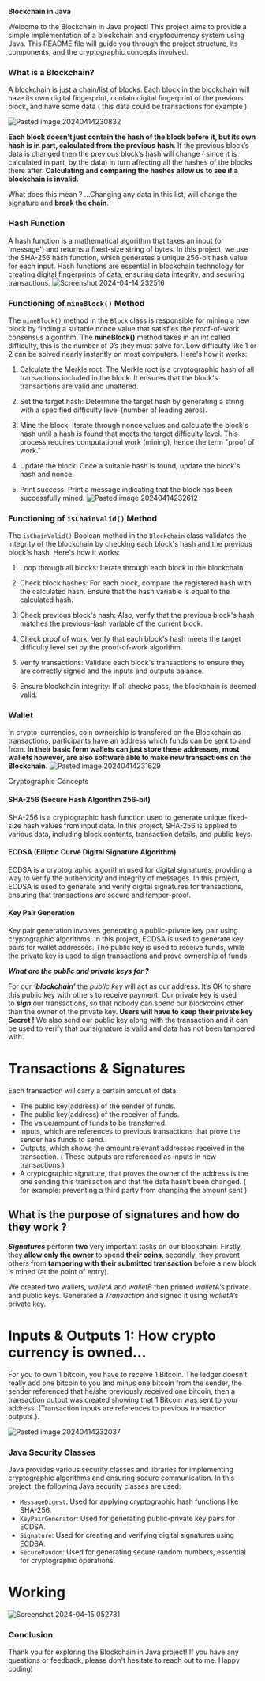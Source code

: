 **Blockchain in Java**

Welcome to the Blockchain in Java project! This project aims to provide a simple implementation of a blockchain and cryptocurrency system using Java. This README file will guide you through the project structure, its components, and the cryptographic concepts involved.

### What is a Blockchain?

A blockchain is just a chain/list of blocks. Each block in the blockchain will have its own digital fingerprint, contain digital fingerprint of the previous block, and have some data ( this data could be transactions for example ).

![Pasted image 20240414230832](https://github.com/kaneki780/Blockchain-With-Java/assets/111025359/299e03d4-1c7a-4eb8-9ff3-7effec5e295d)

**Each block doesn’t just contain the hash of the block before it, but its own hash is in part, calculated from the previous hash**. If the previous block’s data is changed then the previous block’s hash will change ( since it is calculated in part, by the data) in turn affecting all the hashes of the blocks there after. **Calculating and comparing the hashes allow us to see if a blockchain is invalid.**

What does this mean ? …Changing any data in this list, will change the signature and **break the chain**.


### Hash Function

A hash function is a mathematical algorithm that takes an input (or 'message') and returns a fixed-size string of bytes. In this project, we use the SHA-256 hash function, which generates a unique 256-bit hash value for each input. Hash functions are essential in blockchain technology for creating digital fingerprints of data, ensuring data integrity, and securing transactions.
![Screenshot 2024-04-14 232516](https://github.com/kaneki780/Blockchain-With-Java/assets/111025359/c9c7004e-c774-41f6-85bd-af1c851cec84)


### Functioning of `mineBlock()` Method

The `mineBlock()` method in the `Block` class is responsible for mining a new block by finding a suitable nonce value that satisfies the proof-of-work consensus algorithm. The **mineBlock()** method takes in an int called difficulty, this is the number of 0’s they must solve for. Low difficulty like 1 or 2 can be solved nearly instantly on most computers. Here's how it works:

1. Calculate the Merkle root: The Merkle root is a cryptographic hash of all transactions included in the block. It ensures that the block's transactions are valid and unaltered.
    
2. Set the target hash: Determine the target hash by generating a string with a specified difficulty level (number of leading zeros).
    
3. Mine the block: Iterate through nonce values and calculate the block's hash until a hash is found that meets the target difficulty level. This process requires computational work (mining), hence the term "proof of work."
    
4. Update the block: Once a suitable hash is found, update the block's hash and nonce.
    
5. Print success: Print a message indicating that the block has been successfully mined.
![Pasted image 20240414232612](https://github.com/kaneki780/Blockchain-With-Java/assets/111025359/6b67430f-d9dc-479a-a85e-02ea854caa62)

### Functioning of `isChainValid()` Method

The `isChainValid()` Boolean method in the `Blockchain` class validates the integrity of the blockchain by checking each block's hash and the previous block's hash. Here's how it works:

1. Loop through all blocks: Iterate through each block in the blockchain.
    
2. Check block hashes: For each block, compare the registered hash with the calculated hash. Ensure that the hash variable is equal to the calculated hash.
    
3. Check previous block's hash: Also, verify that the previous block's hash matches the previousHash variable of the current block.
    
4. Check proof of work: Verify that each block's hash meets the target difficulty level set by the proof-of-work algorithm.
    
5. Verify transactions: Validate each block's transactions to ensure they are correctly signed and the inputs and outputs balance.
    
6. Ensure blockchain integrity: If all checks pass, the blockchain is deemed valid.
    


### Wallet

In crypto-currencies, coin ownership is transfered on the Blockchain as transactions, participants have an address which funds can be sent to and from. **In their basic form wallets can just store these addresses, most wallets however, are also software able to make new transactions on the Blockchain.**
![Pasted image 20240414231629](https://github.com/kaneki780/Blockchain-With-Java/assets/111025359/818112e9-e6c1-4198-bba2-4b2dd90351d1)

Cryptographic Concepts

#### SHA-256 (Secure Hash Algorithm 256-bit)

SHA-256 is a cryptographic hash function used to generate unique fixed-size hash values from input data. In this project, SHA-256 is applied to various data, including block contents, transaction details, and public keys.

#### ECDSA (Elliptic Curve Digital Signature Algorithm)

ECDSA is a cryptographic algorithm used for digital signatures, providing a way to verify the authenticity and integrity of messages. In this project, ECDSA is used to generate and verify digital signatures for transactions, ensuring that transactions are secure and tamper-proof.

#### Key Pair Generation

Key pair generation involves generating a public-private key pair using cryptographic algorithms. In this project, ECDSA is used to generate key pairs for wallet addresses. The public key is used to receive funds, while the private key is used to sign transactions and prove ownership of funds.

**_What are the public and private keys for ?_**

For our **_‘blockchain’_** the _public key_ will act as our address. It’s OK to share this public key with others to receive payment. Our private key is used to **_sign_** our transactions, so that nobody can spend our blockcoins other than the owner of the private key. **Users will have to keep their private key Secret !** We also send our public key along with the transaction and it can be used to verify that our signature is valid and data has not been tampered with.

# Transactions & Signatures

Each transaction will carry a certain amount of data:

- The public key(address) of the sender of funds.
- The public key(address) of the receiver of funds.
- The value/amount of funds to be transferred.
- Inputs, which are references to previous transactions that prove the sender has funds to send.
- Outputs, which shows the amount relevant addresses received in the transaction. ( These outputs are referenced as inputs in new transactions )
- A cryptographic signature, that proves the owner of the address is the one sending this transaction and that the data hasn’t been changed. ( for example: preventing a third party from changing the amount sent )

## What is the purpose of signatures and how do they work ?

**_Signatures_** perform **two** very important tasks on our blockchain: Firstly, they **allow only the owner** to spend **their coins**, secondly, they prevent others from **tampering with their submitted transaction** before a new block is mined (at the point of entry).

We created two wallets, _walletA_ and _walletB_ then printed _walletA_’s private and public keys. Generated a _Transaction_ and signed it using _walletA_’s private key.

# Inputs & Outputs 1: How crypto currency is owned…

For you to own 1 bitcoin, you have to receive 1 Bitcoin. The ledger doesn’t really add one bitcoin to you and minus one bitcoin from the sender, the sender referenced that he/she previously received one bitcoin, then a transaction output was created showing that 1 Bitcoin was sent to your address. (Transaction inputs are references to previous transaction outputs.).

![Pasted image 20240414232037](https://github.com/kaneki780/Blockchain-With-Java/assets/111025359/1a323f4c-9306-4aee-b38c-bb3eaf5f9a70)

### Java Security Classes

Java provides various security classes and libraries for implementing cryptographic algorithms and ensuring secure communication. In this project, the following Java security classes are used:

- `MessageDigest`: Used for applying cryptographic hash functions like SHA-256.
- `KeyPairGenerator`: Used for generating public-private key pairs for ECDSA.
- `Signature`: Used for creating and verifying digital signatures using ECDSA.
- `SecureRandom`: Used for generating secure random numbers, essential for cryptographic operations.


# Working
![Screenshot 2024-04-15 052731](https://github.com/kaneki780/Blockchain-With-Java/assets/111025359/c62401bd-6f07-4cbd-9086-fe3852f7bbf0)


### Conclusion

Thank you for exploring the Blockchain in Java project! If you have any questions or feedback, please don't hesitate to reach out to me. Happy coding!

